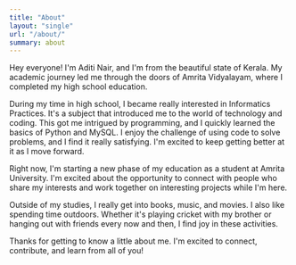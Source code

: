 ```yaml
---
title: "About"
layout: "single"
url: "/about/"
summary: about
---
```

Hey everyone! I'm Aditi Nair, and I'm from the beautiful state of Kerala. My academic journey led me through the doors of Amrita Vidyalayam, where I completed my high school education.

During my time in high school, I became really interested in Informatics Practices. It's a subject that introduced me to the world of technology and coding. This got me intrigued by programming, and I quickly learned the basics of Python and MySQL. I enjoy the challenge of using code to solve problems, and I find it really satisfying. I'm excited to keep getting better at it as I move forward.

Right now, I'm starting a new phase of my education as a student at Amrita University. I'm excited about the opportunity to connect with people who share my interests and work together on interesting projects while I'm here.

Outside of my studies, I really get into books, music, and movies. I also like spending time outdoors. Whether it's playing cricket with my brother or hanging out with friends every now and then, I find joy in these activities.

Thanks for getting to know a little about me. I'm excited to connect, contribute, and learn from all of you!


